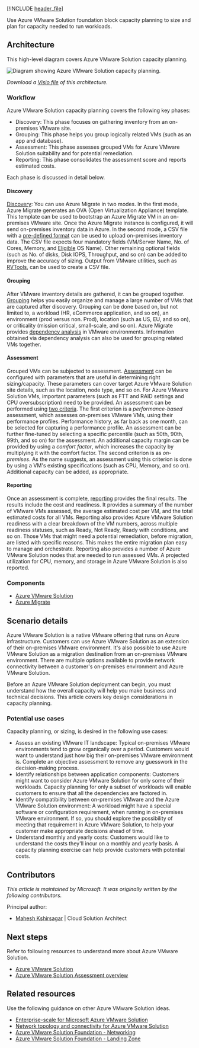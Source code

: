 [!INCLUDE [header_file](../../../includes/sol-idea-header.md)]

Use Azure VMware Solution foundation block capacity planning to size and plan for capacity needed to run workloads.

## Architecture

This high-level diagram covers Azure VMware Solution capacity planning.

![Diagram showing Azure VMware Solution capacity planning.](../media/azure-vmware-solution-sizing.svg)

*Download a [Visio file](https://arch-center.azureedge.net/azure-vmware-solution-capacity.vsdx) of this architecture.*

### Workflow

Azure VMware Solution capacity planning covers the following key phases:

- Discovery: This phase focuses on gathering inventory from an on-premises VMware site.
- Grouping: This phase helps you group logically related VMs (such as an app and database).
- Assessment: This phase assesses grouped VMs for Azure VMware Solution suitability and for potential remediation.
- Reporting: This phase consolidates the assessment score and reports estimated costs.

Each phase is discussed in detail below.

#### Discovery

[Discovery](/azure/migrate/tutorial-discover-VMware): You can use Azure Migrate in two modes. In the first mode, Azure Migrate generates an OVA (Open Virtualization Appliance) template. This template can be used to bootstrap an Azure Migrate VM in an on-premises VMware site. Once the Azure Migrate instance is configured, it will send on-premises inventory data in Azure. In the second mode, a CSV file with a [pre-defined format](/azure/migrate/tutorial-discover-import#prepare-the-csv) can be used to upload on-premises inventory data. The CSV file expects four mandatory fields (VM/Server Name, No. of Cores, Memory, and [Eligible](/azure/migrate/tutorial-discover-import#supported-operating-system-names) OS Name). Other remaining optional fields (such as No. of disks, Disk IOPS, Throughput, and so on) can be added to improve the accuracy of sizing. Output from VMware utilities, such as [RVTools](https://www.robware.net/rvtools), can be used to create a CSV file.

#### Grouping

After VMware inventory details are gathered, it can be grouped together. [Grouping](/azure/migrate/how-to-create-a-group) helps you easily organize and manage a large number of VMs that are captured after discovery. Grouping can be done based on, but not limited to, a workload (HR, eCommerce application, and so on), an environment (prod versus non. Prod), location (such as US, EU, and so on), or criticality (mission critical, small-scale, and so on). Azure Migrate provides [dependency analysis](/azure/migrate/how-to-create-group-machine-dependencies-agentless) in VMware environments. Information obtained via dependency analysis can also be used for grouping related VMs together.

#### Assessment

Grouped VMs can be subjected to assessment. [Assessment](/azure/migrate/tutorial-assess-VMware-azure-VMware-solution) can be configured with parameters that are useful in determining right sizing/capacity. These parameters can cover target Azure VMware Solution site details, such as the location, node type, and so on. For Azure VMware Solution VMs, important parameters (such as FTT and RAID settings and CPU oversubscription) need to be provided. An assessment can be performed using [two criteria](/azure/migrate/tutorial-assess-VMware-azure-VMware-solution#decide-which-assessment-to-run). The first criterion is a *performance-based* assessment, which assesses on-premises VMware VMs, using their performance profiles. Performance history, as far back as one month, can be selected for capturing a performance profile. An assessment can be further fine-tuned by selecting a specific percentile (such as 50th, 90th, 99th, and so on) for the assessment. An additional capacity margin can be provided by using a *comfort factor*, which increases the capacity by multiplying it with the comfort factor. The second criterion is as *on-premises*. As the name suggests, an assessment using this criterion is done by using a VM's existing specifications (such as CPU, Memory, and so on). Additional capacity can be added, as appropriate.

#### Reporting

Once an assessment is complete, [reporting](/azure/migrate/tutorial-assess-VMware-azure-VMware-solution#review-an-assessment) provides the final results. The results include the cost and readiness. It provides a summary of the number of VMware VMs assessed, the average estimated cost per VM, and the total estimated costs for all VMs. Reporting also provides Azure VMware Solution readiness with a clear breakdown of the VM numbers, across multiple readiness statuses, such as Ready, Not Ready, Ready with conditions, and so on. Those VMs that might need a potential remediation, before migration, are listed with specific reasons. This makes the entire migration plan easy to manage and orchestrate. Reporting also provides a number of Azure VMware Solution nodes that are needed to run assessed VMs. A projected utilization for CPU, memory, and storage in Azure VMware Solution is also reported.

### Components

- [Azure VMware Solution](https://azure.microsoft.com/services/azure-vmware)
- [Azure Migrate](https://azure.microsoft.com/services/azure-migrate)

## Scenario details

Azure VMware Solution is a native VMware offering that runs on Azure infrastructure. Customers can use Azure VMware Solution as an extension of their on-premises VMware environment. It's also possible to use Azure VMware Solution as a migration destination from an on-premises VMware environment. There are multiple options available to provide network connectivity between a customer's on-premises environment and Azure VMware Solution.

Before an Azure VMware Solution deployment can begin, you must understand how the overall capacity will help you make business and technical decisions. This article covers key design considerations in capacity planning.

### Potential use cases

Capacity planning, or sizing, is desired in the following use cases:

- Assess an existing VMware IT landscape: Typical on-premises VMware environments tend to grow organically over a period. Customers would want to understand just how big their on-premises VMware environment is. Complete an objective assessment to remove any guesswork in the decision-making process.
- Identify relationships between application components: Customers might want to consider Azure VMware Solution for only some of their workloads. Capacity planning for only a subset of workloads will enable customers to ensure that all the dependencies are factored in.
- Identify compatibility between on-premises VMware and the Azure VMware Solution environment: A workload might have a special software or configuration requirement, when running in on-premises VMware environment. If so, you should explore the possibility of meeting that requirement in Azure VMware Solution, to help your customer make appropriate decisions ahead of time.
- Understand monthly and yearly costs: Customers would like to understand the costs they'll incur on a monthly and yearly basis. A capacity planning exercise can help provide customers with potential costs.

## Contributors

*This article is maintained by Microsoft. It was originally written by the following contributors.*

Principal author:

 * [Mahesh Kshirsagar](https://www.linkedin.com/in/mahesh-kshirsagar-msft) | Cloud Solution Architect

## Next steps

Refer to following resources to understand more about Azure VMware Solution.

* [Azure VMware Solution](/azure/azure-vmware)
* [Azure VMware Solution Assessment overview](/azure/migrate/how-to-create-azure-vmware-solution-assessment)

## Related resources

Use the following guidance on other Azure VMware Solution ideas.

* [Enterprise-scale for Microsoft Azure VMware Solution](/azure/cloud-adoption-framework/scenarios/azure-vmware/enterprise-scale-landing-zone)
* [Network topology and connectivity for Azure VMware Solution](/azure/cloud-adoption-framework/scenarios/azure-vmware/eslz-network-topology-connectivity)
* [Azure VMware Solution Foundation - Networking](/azure/architecture/solution-ideas/articles/azure-vmware-solution-foundation-networking)
* [Azure VMware Solution Foundation - Landing Zone](/azure/architecture/solution-ideas/articles/azure-vmware-solution-foundation-landing-zone)
